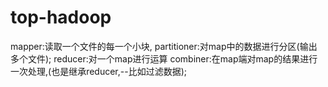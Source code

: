 # top-hadoop
mapper:读取一个文件的每一个小块,
partitioner:对map中的数据进行分区(输出多个文件);
reducer:对一个map进行运算
combiner:在map端对map的结果进行一次处理,(也是继承reducer,--比如过滤数据);

